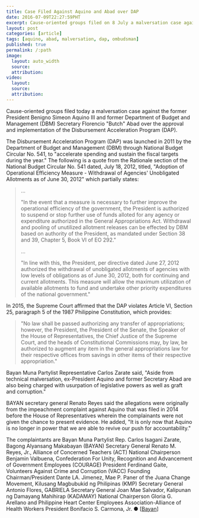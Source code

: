 ```yaml
---
title: Case Filed Against Aquino and Abad over DAP
date: 2016-07-09T22:27:59PHT
excerpt: Cause-oriented groups filed on 8 July a malversation case against former President Benigno Simeon Aquino III and former Department of Budget and Management Secretary Florencio "Butch" Abad over the unconstitutional Disbursement Acceleration Program.
layout: post
categories: [article]
tags: [aquino, abad, malversation, dap, ombudsman]
published: true
permalink: /:path
image:
  layout: auto_width
  source: 
  attribution: 
video:
  layout:
  source: 
  attribution: 
---
```


Cause-oriented groups filed today a malversation case against the former President Benigno Simeon Aquino III and former Department of Budget and Management (DBM) Secretary Florencio "Butch" Abad over the approval and implementation of the Disbursement Acceleration Program (DAP).

The Disbursement Acceleration Program (DAP) was launched in 2011 by the Department of Budget and Management (DBM) through National Budget Circular No. 541, to "accelerate spending and sustain the fiscal targets during the year." The following is a quote from the Rationale section of the National Budget Circular No. 541 dated, July 18, 2012, titled, "Adoption of Operational Efficiency Measure - Withdrawal of Agencies' Unobligated Allotments as of June 30, 2012" which partially states:

> ...
>
> "In the event that a measure is necessary to further improve the operational efficiency of the government, the President is authorized to suspend or stop further use of funds alloted for any agency or expenditure authorized in the General Appropriations Act. Withdrawal and pooling of unutilized allotment releases can be effected by DBM based on authority of the President, as mandated under Section 38 and 39, Chapter 5, Book VI of EO 292."
>
> ...
>
> "In line with this, the President, per directive dated June 27, 2012 authorized the withdrawal of unobligated allotments of agencies with low levels of obligations as of June 30, 2012, both for continuing and current allotments. This measure will allow the maximum utilization of available allotments to fund and undertake other priority expenditures of the national government."

In 2015, the Supreme Court affirmed that the DAP violates Article VI, Section 25, paragraph 5 of the 1987 Philippine Constitution, which provides:

> "No law shall be passed authorizing any transfer of appropriations; however, the President, the President of the Senate, the Speaker of the House of Representatives, the Chief Justice of the Supreme Court, and the heads of Constitutional Commissions may, by law, be authorized to augment any item in the general appropriations law for their respective offices from savings in other items of their respective appropriation."

Bayan Muna Partylist Representative Carlos Zarate said, "Aside from technical malversation, ex-President Aquino and former Secretary Abad are also being charged with usurpation of legislative powers as well as graft and corruption."

BAYAN secretary general Renato Reyes said the allegations were originally from the impeachment complaint against Aquino that was filed in 2014 before the House of Representatives wherein the complainants were not given the chance to present evidence. He added, "It is only now that Aquino is no longer in power that we are able to revive our push for accountability."

The complaintants are Bayan Muna Partylist Rep. Carlos Isagani Zarate, Bagong Alyansang Makabayan (BAYAN) Secretary General Renato M. Reyes, Jr., Alliance of Concerned Teachers (ACT) National Chairperson Benjamin Valbuena, Confederation For Unity, Recognition and Advancement of Government Employees (COURAGE) President Ferdinand Gaite, Volunteers Against Crime and Corruption (VACC) Founding Chairman/President Dante LA. Jimenez, Mae P. Paner of the Juana Change Movement, Kilusang Magbubukid ng Philipinas (KMP) Secretary General Antonio Flores, GABRIELA Secretary General Joan Mae Salvador, Kalipunan ng Damayang Mahihirap (KADAMAY) National Chairperson Gloria G. Arellano and Philippine Heart Center Employees Association-Alliance of Health Workers President Bonifacio S. Carmona, Jr.
&#x25cf; [[Bayan](http://www.bayan.ph/2016/07/08/groups-file-malversation-raps-vs-ex-pres-aquino-abad/)]
